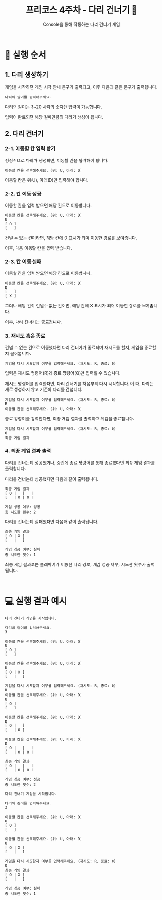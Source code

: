 <h1 align="middle">프리코스 4주차 - 다리 건너기 🎱</h1>
<p align="middle">Console을 통해 작동하는 다리 건너기 게임</p>
<br>

# 📱 실행 순서

## 1. 다리 생성하기

게임을 시작하면 게임 시작 안내 문구가 출력되고, 이후 다음과 같은 문구가 출력됩니다.

```
다리의 길이를 입력해주세요.
```

다리의 길이는 3~20 사이의 숫자만 입력이 가능합니다.

입력이 완료되면 해당 길이만큼의 다리가 생성이 됩니다.

## 2. 다리 건너기

### 2-1. 이동할 칸 입력 받기

정상적으로 다리가 생성되면, 이동할 칸을 입력해야 합니다.

```
이동할 칸을 선택해주세요. (위: U, 아래: D)
```

이동할 칸은 위(U), 아래(D)만 입력해야 합니다.

### 2-2. 칸 이동 성공

이동할 칸을 입력 받으면 해당 칸으로 이동합니다.

```
이동할 칸을 선택해주세요. (위: U, 아래: D)
U
[ O ]
[   ]
```

건널 수 있는 칸이라면, 해당 칸에 O 표시가 되며 이동한 경로를 보여줍니다.

이후, 다음 이동할 칸을 입력 받습니다.

### 2-3. 칸 이동 실패

이동할 칸을 입력 받으면 해당 칸으로 이동합니다.

```
이동할 칸을 선택해주세요. (위: U, 아래: D)
D
[   ]
[ X ]
```

그러나 해당 칸이 건널수 없는 칸이면, 해당 칸에 X 표시가 되며 이동한 경로를 보여줍니다.

이후, 다리 건너기는 종료됩니다.

### 3. 재시도 혹은 종료

건널 수 없는 칸으로 이동했다면 다리 건너기가 종료되며 재시도를 할지, 게임을 종료할지 물어봅니다.

```
게임을 다시 시도할지 여부를 입력해주세요. (재시도: R, 종료: Q)
```

입력은 재시도 명령어(R)와 종료 명령어(Q)만 입력할 수 있습니다.

재시도 명령어를 입력한다면, 다리 건너기를 처음부터 다시 시작합니다. 이 때, 다리는 새로 생성하지 않고 기존의 다리를 건넙니다.

```
게임을 다시 시도할지 여부를 입력해주세요. (재시도: R, 종료: Q)
R
이동할 칸을 선택해주세요. (위: U, 아래: D)
```

종료 명령어를 입력한다면, 최종 게임 결과를 출력하고 게임을 종료합니다.

```
게임을 다시 시도할지 여부를 입력해주세요. (재시도: R, 종료: Q)
Q
최종 게임 결과
```

### 4. 최종 게임 결과 출력

다리를 건너는데 성공했거나, 중간에 종료 명령어를 통해 종료했다면 최종 게임 결과를 출력합니다.

다리를 건너는데 성공했다면 다음과 같이 출력됩니다.

```
최종 게임 결과
[ O |   |   ]
[   | O | O ]

게임 성공 여부: 성공
총 시도한 횟수: 2
```

다리를 건너는데 실패했다면 다음과 같이 출력됩니다.

```
최종 게임 결과
[ O | X ]
[   |   ]

게임 성공 여부: 실패
총 시도한 횟수: 1
```

최종 게임 결과로는 플레이어가 이동한 다리 경로, 게임 성공 여부, 시도한 횟수가 출력 됩니다.

<br>

# 💻 실행 결과 예시

```
다리 건너기 게임을 시작합니다.

다리의 길이를 입력해주세요.
3

이동할 칸을 선택해주세요. (위: U, 아래: D)
U
[ O ]
[   ]

이동할 칸을 선택해주세요. (위: U, 아래: D)
U
[ O | X ]
[   |   ]

게임을 다시 시도할지 여부를 입력해주세요. (재시도: R, 종료: Q)
R
이동할 칸을 선택해주세요. (위: U, 아래: D)
U
[ O ]
[   ]

이동할 칸을 선택해주세요. (위: U, 아래: D)
D
[ O |   ]
[   | O ]

이동할 칸을 선택해주세요. (위: U, 아래: D)
D
[ O |   |   ]
[   | O | O ]

최종 게임 결과
[ O |   |   ]
[   | O | O ]

게임 성공 여부: 성공
총 시도한 횟수: 2
```

```
다리 건너기 게임을 시작합니다.

다리의 길이를 입력해주세요.
3

이동할 칸을 선택해주세요. (위: U, 아래: D)
U
[ O ]
[   ]

이동할 칸을 선택해주세요. (위: U, 아래: D)
U
[ O | X ]
[   |   ]

게임을 다시 시도할지 여부를 입력해주세요. (재시도: R, 종료: Q)
Q
최종 게임 결과
[ O | X ]
[   |   ]

게임 성공 여부: 실패
총 시도한 횟수: 1
```

<br>
